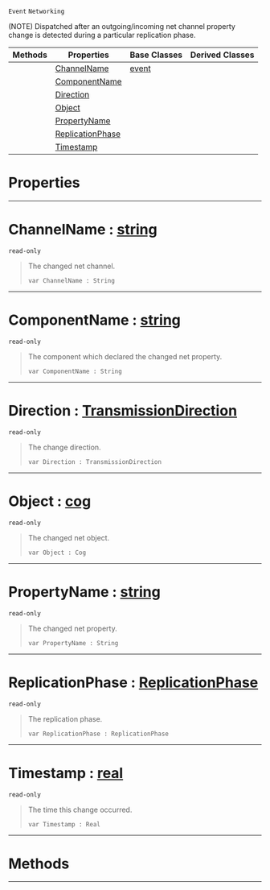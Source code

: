  `Event` `Networking`



(NOTE) Dispatched after an outgoing/incoming net channel property change is detected during a particular replication phase.

|Methods|Properties|Base Classes|Derived Classes|
|---|---|---|---|
| |[ ChannelName](https://github.com/zeroengineteam/ZeroDocs/blob/master/code_reference/class_reference/netchannelpropertychange.markdown#channelname-zero-engine)|[event](https://github.com/zeroengineteam/ZeroDocs/blob/master/code_reference/class_reference/event.markdown)| |
| |[ ComponentName](https://github.com/zeroengineteam/ZeroDocs/blob/master/code_reference/class_reference/netchannelpropertychange.markdown#componentname-zero-engin)| | |
| |[ Direction](https://github.com/zeroengineteam/ZeroDocs/blob/master/code_reference/class_reference/netchannelpropertychange.markdown#direction-zero-engine-do)| | |
| |[ Object](https://github.com/zeroengineteam/ZeroDocs/blob/master/code_reference/class_reference/netchannelpropertychange.markdown#object-zero-engine-docum)| | |
| |[ PropertyName](https://github.com/zeroengineteam/ZeroDocs/blob/master/code_reference/class_reference/netchannelpropertychange.markdown#propertyname-zero-engine)| | |
| |[ ReplicationPhase](https://github.com/zeroengineteam/ZeroDocs/blob/master/code_reference/class_reference/netchannelpropertychange.markdown#replicationphase-zero-en)| | |
| |[ Timestamp](https://github.com/zeroengineteam/ZeroDocs/blob/master/code_reference/class_reference/netchannelpropertychange.markdown#timestamp-zero-engine-do)| | |


 #  Properties


---  
 #  ChannelName : [string](https://github.com/zeroengineteam/ZeroDocs/blob/master/code_reference/nada_base_types/string.markdown)

 `read-only`

> The changed net channel.
> ``` lang=cpp, name=Nada
> var ChannelName : String


---  
 #  ComponentName : [string](https://github.com/zeroengineteam/ZeroDocs/blob/master/code_reference/nada_base_types/string.markdown)

 `read-only`

> The component which declared the changed net property.
> ``` lang=cpp, name=Nada
> var ComponentName : String


---  
 #  Direction : [TransmissionDirection](https://github.com/zeroengineteam/ZeroDocs/blob/master/code_reference/enum_reference.markdown#transmissiondirection)

 `read-only`

> The change direction.
> ``` lang=cpp, name=Nada
> var Direction : TransmissionDirection


---  
 #  Object : [cog](https://github.com/zeroengineteam/ZeroDocs/blob/master/code_reference/class_reference/cog.markdown)

 `read-only`

> The changed net object.
> ``` lang=cpp, name=Nada
> var Object : Cog


---  
 #  PropertyName : [string](https://github.com/zeroengineteam/ZeroDocs/blob/master/code_reference/nada_base_types/string.markdown)

 `read-only`

> The changed net property.
> ``` lang=cpp, name=Nada
> var PropertyName : String


---  
 #  ReplicationPhase : [ReplicationPhase](https://github.com/zeroengineteam/ZeroDocs/blob/master/code_reference/enum_reference.markdown#replicationphase)

 `read-only`

> The replication phase.
> ``` lang=cpp, name=Nada
> var ReplicationPhase : ReplicationPhase


---  
 #  Timestamp : [real](https://github.com/zeroengineteam/ZeroDocs/blob/master/code_reference/nada_base_types/real.markdown)

 `read-only`

> The time this change occurred.
> ``` lang=cpp, name=Nada
> var Timestamp : Real


---  
 #  Methods


---  
 

 